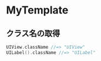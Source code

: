 # MyTemplate

## クラス名の取得

```swift
UIView.className //=> "UIView"
UILabel().className //=> "UILabel"
```
